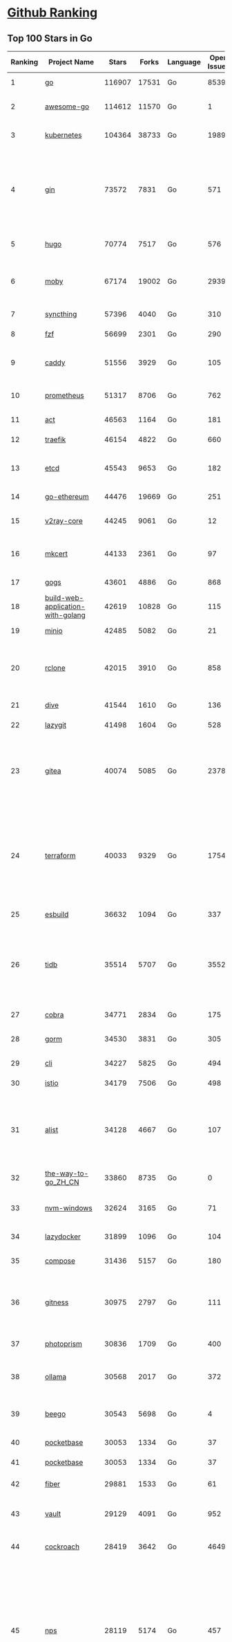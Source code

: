 [Github Ranking](../README.md)
==========

## Top 100 Stars in Go

| Ranking | Project Name | Stars | Forks | Language | Open Issues | Description | Last Commit |
| ------- | ------------ | ----- | ----- | -------- | ----------- | ----------- | ----------- |
| 1 | [go](https://github.com/golang/go) | 116907 | 17531 | Go | 8539 | The Go programming language | 2024-01-11T08:52:44Z |
| 2 | [awesome-go](https://github.com/avelino/awesome-go) | 114612 | 11570 | Go | 1 | A curated list of awesome Go frameworks, libraries and software | 2024-01-08T11:53:57Z |
| 3 | [kubernetes](https://github.com/kubernetes/kubernetes) | 104364 | 38733 | Go | 1989 | Production-Grade Container Scheduling and Management | 2024-01-11T09:45:41Z |
| 4 | [gin](https://github.com/gin-gonic/gin) | 73572 | 7831 | Go | 571 | Gin is a HTTP web framework written in Go (Golang). It features a Martini-like API with much better performance -- up to 40 times faster. If you need smashing performance, get yourself some Gin. | 2024-01-10T10:22:32Z |
| 5 | [hugo](https://github.com/gohugoio/hugo) | 70774 | 7517 | Go | 576 | The world’s fastest framework for building websites. | 2024-01-11T08:33:25Z |
| 6 | [moby](https://github.com/moby/moby) | 67174 | 19002 | Go | 2939 | The Moby Project - a collaborative project for the container ecosystem to assemble container-based systems | 2024-01-11T08:40:28Z |
| 7 | [syncthing](https://github.com/syncthing/syncthing) | 57396 | 4040 | Go | 310 | Open Source Continuous File Synchronization | 2024-01-09T01:26:41Z |
| 8 | [fzf](https://github.com/junegunn/fzf) | 56699 | 2301 | Go | 290 | :cherry_blossom: A command-line fuzzy finder | 2024-01-09T22:21:37Z |
| 9 | [caddy](https://github.com/caddyserver/caddy) | 51556 | 3929 | Go | 105 | Fast and extensible multi-platform HTTP/1-2-3 web server with automatic HTTPS | 2024-01-10T19:57:50Z |
| 10 | [prometheus](https://github.com/prometheus/prometheus) | 51317 | 8706 | Go | 762 | The Prometheus monitoring system and time series database. | 2024-01-10T22:42:15Z |
| 11 | [act](https://github.com/nektos/act) | 46563 | 1164 | Go | 181 | Run your GitHub Actions locally 🚀 | 2024-01-09T09:16:55Z |
| 12 | [traefik](https://github.com/traefik/traefik) | 46154 | 4822 | Go | 660 | The Cloud Native Application Proxy | 2024-01-11T09:40:06Z |
| 13 | [etcd](https://github.com/etcd-io/etcd) | 45543 | 9653 | Go | 182 | Distributed reliable key-value store for the most critical data of a distributed system | 2024-01-11T08:34:02Z |
| 14 | [go-ethereum](https://github.com/ethereum/go-ethereum) | 44476 | 19669 | Go | 251 | Official Go implementation of the Ethereum protocol | 2024-01-11T09:55:55Z |
| 15 | [v2ray-core](https://github.com/v2ray/v2ray-core) | 44245 | 9061 | Go | 12 | A platform for building proxies to bypass network restrictions. | 2024-01-09T03:02:01Z |
| 16 | [mkcert](https://github.com/FiloSottile/mkcert) | 44133 | 2361 | Go | 97 | A simple zero-config tool to make locally trusted development certificates with any names you'd like. | 2023-11-29T10:04:44Z |
| 17 | [gogs](https://github.com/gogs/gogs) | 43601 | 4886 | Go | 868 | Gogs is a painless self-hosted Git service | 2024-01-01T18:51:33Z |
| 18 | [build-web-application-with-golang](https://github.com/astaxie/build-web-application-with-golang) | 42619 | 10828 | Go | 115 | A golang ebook intro how to build a web with golang | 2023-11-23T20:56:37Z |
| 19 | [minio](https://github.com/minio/minio) | 42485 | 5082 | Go | 21 | The Object Store for AI Data Infrastructure | 2024-01-11T09:54:20Z |
| 20 | [rclone](https://github.com/rclone/rclone) | 42015 | 3910 | Go | 858 | "rsync for cloud storage" - Google Drive, S3, Dropbox, Backblaze B2, One Drive, Swift, Hubic, Wasabi, Google Cloud Storage, Yandex Files | 2024-01-10T14:02:39Z |
| 21 | [dive](https://github.com/wagoodman/dive) | 41544 | 1610 | Go | 136 | A tool for exploring each layer in a docker image | 2024-01-09T17:36:59Z |
| 22 | [lazygit](https://github.com/jesseduffield/lazygit) | 41498 | 1604 | Go | 528 | simple terminal UI for git commands | 2024-01-10T22:57:12Z |
| 23 | [gitea](https://github.com/go-gitea/gitea) | 40074 | 5085 | Go | 2378 | Git with a cup of tea! Painless self-hosted all-in-one software development service, including Git hosting, code review, team collaboration, package registry and CI/CD | 2024-01-11T09:27:10Z |
| 24 | [terraform](https://github.com/hashicorp/terraform) | 40033 | 9329 | Go | 1754 | Terraform enables you to safely and predictably create, change, and improve infrastructure. It is a source-available tool that codifies APIs into declarative configuration files that can be shared amongst team members, treated as code, edited, reviewed, and versioned. | 2024-01-11T09:19:01Z |
| 25 | [esbuild](https://github.com/evanw/esbuild) | 36632 | 1094 | Go | 337 | An extremely fast bundler for the web | 2024-01-06T16:23:55Z |
| 26 | [tidb](https://github.com/pingcap/tidb) | 35514 | 5707 | Go | 3552 | TiDB is an open-source, cloud-native, distributed, MySQL-Compatible database for elastic scale and real-time analytics. Try AI-powered Chat2Query free at : https://tidbcloud.com/free-trial | 2024-01-11T09:53:44Z |
| 27 | [cobra](https://github.com/spf13/cobra) | 34771 | 2834 | Go | 175 | A Commander for modern Go CLI interactions | 2024-01-10T15:45:00Z |
| 28 | [gorm](https://github.com/go-gorm/gorm) | 34530 | 3831 | Go | 305 | The fantastic ORM library for Golang, aims to be developer friendly | 2024-01-09T17:40:44Z |
| 29 | [cli](https://github.com/cli/cli) | 34227 | 5825 | Go | 494 | GitHub’s official command line tool | 2024-01-11T03:45:35Z |
| 30 | [istio](https://github.com/istio/istio) | 34179 | 7506 | Go | 498 | Connect, secure, control, and observe services. | 2024-01-11T05:49:26Z |
| 31 | [alist](https://github.com/alist-org/alist) | 34128 | 4667 | Go | 107 | 🗂️A file list/WebDAV program that supports multiple storages, powered by Gin and Solidjs. / 一个支持多存储的文件列表/WebDAV程序，使用 Gin 和 Solidjs。 | 2024-01-11T02:16:48Z |
| 32 | [the-way-to-go_ZH_CN](https://github.com/unknwon/the-way-to-go_ZH_CN) | 33860 | 8735 | Go | 0 | 《The Way to Go》中文译本，中文正式名《Go 入门指南》 | 2023-08-12T01:54:36Z |
| 33 | [nvm-windows](https://github.com/coreybutler/nvm-windows) | 32624 | 3165 | Go | 71 | A node.js version management utility for Windows. Ironically written in Go. | 2023-12-28T21:04:27Z |
| 34 | [lazydocker](https://github.com/jesseduffield/lazydocker) | 31899 | 1096 | Go | 104 | The lazier way to manage everything docker | 2023-12-27T16:15:49Z |
| 35 | [compose](https://github.com/docker/compose) | 31436 | 5157 | Go | 180 | Define and run multi-container applications with Docker | 2024-01-11T09:57:14Z |
| 36 | [gitness](https://github.com/harness/gitness) | 30975 | 2797 | Go | 111 | Gitness is an Open Source developer platform with Source Control management, Continuous Integration and Continuous Delivery. | 2024-01-10T19:21:57Z |
| 37 | [photoprism](https://github.com/photoprism/photoprism) | 30836 | 1709 | Go | 400 | AI-Powered Photos App for the Decentralized Web 🌈💎✨ | 2024-01-10T19:36:24Z |
| 38 | [ollama](https://github.com/jmorganca/ollama) | 30568 | 2017 | Go | 372 | Get up and running with Llama 2, Mistral, and other large language models locally. | 2024-01-11T08:41:45Z |
| 39 | [beego](https://github.com/beego/beego) | 30543 | 5698 | Go | 4 | beego is an open-source, high-performance web framework for the Go programming language. | 2024-01-09T13:25:49Z |
| 40 | [pocketbase](https://github.com/pocketbase/pocketbase) | 30053 | 1334 | Go | 37 | Open Source realtime backend in 1 file | 2024-01-07T14:10:16Z |
| 41 | [pocketbase](https://github.com/pocketbase/pocketbase) | 30053 | 1334 | Go | 37 | Open Source realtime backend in 1 file | 2024-01-07T14:10:16Z |
| 42 | [fiber](https://github.com/gofiber/fiber) | 29881 | 1533 | Go | 61 | ⚡️ Express inspired web framework written in Go | 2024-01-10T11:47:21Z |
| 43 | [vault](https://github.com/hashicorp/vault) | 29129 | 4091 | Go | 952 | A tool for secrets management, encryption as a service, and privileged access management | 2024-01-11T09:28:53Z |
| 44 | [cockroach](https://github.com/cockroachdb/cockroach) | 28419 | 3642 | Go | 4649 | CockroachDB - the open source, cloud-native distributed SQL database. | 2024-01-11T09:49:19Z |
| 45 | [nps](https://github.com/ehang-io/nps) | 28119 | 5174 | Go | 457 | 一款轻量级、高性能、功能强大的内网穿透代理服务器。支持tcp、udp、socks5、http等几乎所有流量转发，可用来访问内网网站、本地支付接口调试、ssh访问、远程桌面，内网dns解析、内网socks5代理等等……，并带有功能强大的web管理端。a lightweight, high-performance, powerful intranet penetration proxy server, with a powerful web management terminal. | 2024-01-11T03:38:31Z |
| 46 | [minikube](https://github.com/kubernetes/minikube) | 27794 | 4825 | Go | 903 | Run Kubernetes locally | 2024-01-11T00:33:37Z |
| 47 | [echo](https://github.com/labstack/echo) | 27542 | 2254 | Go | 52 | High performance, minimalist Go web framework | 2024-01-02T11:40:16Z |
| 48 | [go-zero](https://github.com/zeromicro/go-zero) | 26792 | 3779 | Go | 361 | A cloud-native Go microservices framework with cli tool for productivity. | 2024-01-11T03:42:48Z |
| 49 | [v2ray-core](https://github.com/v2fly/v2ray-core) | 26436 | 4405 | Go | 37 | A platform for building proxies to bypass network restrictions. | 2024-01-11T04:40:53Z |
| 50 | [kit](https://github.com/go-kit/kit) | 25820 | 2488 | Go | 36 | A standard library for microservices. | 2023-12-22T23:16:59Z |
| 51 | [k3s](https://github.com/k3s-io/k3s) | 25467 | 2193 | Go | 166 | Lightweight Kubernetes | 2024-01-11T08:35:43Z |
| 52 | [helm](https://github.com/helm/helm) | 25460 | 6947 | Go | 291 | The Kubernetes Package Manager | 2024-01-11T03:02:13Z |
| 53 | [croc](https://github.com/schollz/croc) | 25385 | 1039 | Go | 121 | Easily and securely send things from one computer to another :crocodile: :package: | 2024-01-09T08:32:23Z |
| 54 | [milvus](https://github.com/milvus-io/milvus) | 24996 | 2665 | Go | 458 | A cloud-native vector database, storage for next generation AI applications | 2024-01-11T10:00:52Z |
| 55 | [viper](https://github.com/spf13/viper) | 24961 | 2056 | Go | 382 | Go configuration with fangs | 2024-01-09T11:16:56Z |
| 56 | [iris](https://github.com/kataras/iris) | 24632 | 2496 | Go | 96 | The fastest HTTP/2 Go Web Framework. New, modern and easy to learn. Fast development with Code you control. Unbeatable cost-performance ratio :rocket: | 2024-01-10T22:05:52Z |
| 57 | [nsq](https://github.com/nsqio/nsq) | 24218 | 2918 | Go | 48 | A realtime distributed messaging platform | 2024-01-02T17:37:13Z |
| 58 | [faas](https://github.com/openfaas/faas) | 24129 | 1910 | Go | 30 | OpenFaaS - Serverless Functions Made Simple | 2023-12-31T06:00:09Z |
| 59 | [logrus](https://github.com/sirupsen/logrus) | 23671 | 2328 | Go | 3 | Structured, pluggable logging for Go. | 2024-01-10T13:36:15Z |
| 60 | [Wox](https://github.com/Wox-launcher/Wox) | 23646 | 2382 | Go | 166 | A cross-platform launcher that simply works | 2024-01-11T07:45:17Z |
| 61 | [go-patterns](https://github.com/tmrts/go-patterns) | 23402 | 2176 | Go | 17 | Curated list of Go design patterns, recipes and idioms | 2023-10-01T05:09:32Z |
| 62 | [docker_practice](https://github.com/yeasy/docker_practice) | 23318 | 5658 | Go | 5 | Learn and understand Docker&Container technologies, with real DevOps practice! | 2023-12-30T00:28:00Z |
| 63 | [micro](https://github.com/zyedidia/micro) | 23314 | 1180 | Go | 761 | A modern and intuitive terminal-based text editor | 2024-01-07T20:41:27Z |
| 64 | [lux](https://github.com/iawia002/lux) | 22906 | 2652 | Go | 465 | 👾 Fast and simple video download library and CLI tool written in Go | 2024-01-05T01:46:08Z |
| 65 | [dapr](https://github.com/dapr/dapr) | 22802 | 1799 | Go | 374 | Dapr is a portable, event-driven, runtime for building distributed applications across cloud and edge. | 2024-01-11T09:33:48Z |
| 66 | [hub](https://github.com/mislav/hub) | 22617 | 2434 | Go | 239 | A command-line tool that makes git easier to use with GitHub. | 2024-01-01T19:29:41Z |
| 67 | [k6](https://github.com/grafana/k6) | 22410 | 1186 | Go | 379 | A modern load testing tool, using Go and JavaScript - https://k6.io | 2024-01-11T09:10:25Z |
| 68 | [vegeta](https://github.com/tsenart/vegeta) | 22358 | 1381 | Go | 62 | HTTP load testing tool and library. It's over 9000! | 2024-01-01T16:12:14Z |
| 69 | [fyne](https://github.com/fyne-io/fyne) | 22278 | 1325 | Go | 595 | Cross platform GUI toolkit in Go inspired by Material Design | 2024-01-10T15:55:56Z |
| 70 | [restic](https://github.com/restic/restic) | 22233 | 1411 | Go | 418 | Fast, secure, efficient backup program | 2024-01-11T00:21:27Z |
| 71 | [filebrowser](https://github.com/filebrowser/filebrowser) | 22180 | 2636 | Go | 63 | 📂 Web File Browser | 2024-01-07T15:25:06Z |
| 72 | [memos](https://github.com/usememos/memos) | 22030 | 1605 | Go | 195 | An open source, lightweight note-taking service. Easily capture and share your great thoughts. | 2024-01-11T08:21:45Z |
| 73 | [rancher](https://github.com/rancher/rancher) | 21992 | 2962 | Go | 2773 | Complete container management platform | 2024-01-11T06:13:01Z |
| 74 | [kratos](https://github.com/go-kratos/kratos) | 21956 | 3970 | Go | 30 | Your ultimate Go microservices framework for the cloud-native era. | 2024-01-10T05:30:54Z |
| 75 | [bubbletea](https://github.com/charmbracelet/bubbletea) | 21851 | 660 | Go | 48 | A powerful little TUI framework 🏗 | 2024-01-10T21:31:42Z |
| 76 | [delve](https://github.com/go-delve/delve) | 21544 | 2150 | Go | 96 | Delve is a debugger for the Go programming language. | 2024-01-10T15:33:35Z |
| 77 | [harbor](https://github.com/goharbor/harbor) | 21518 | 4523 | Go | 546 | An open source trusted cloud native registry project that stores, signs, and scans content. | 2024-01-11T08:07:43Z |
| 78 | [colly](https://github.com/gocolly/colly) | 21488 | 1687 | Go | 146 | Elegant Scraper and Crawler Framework for Golang | 2024-01-04T17:04:17Z |
| 79 | [testify](https://github.com/stretchr/testify) | 21280 | 1540 | Go | 265 | A toolkit with common assertions and mocks that plays nicely with the standard library | 2024-01-10T16:03:48Z |
| 80 | [cli](https://github.com/urfave/cli) | 21190 | 1704 | Go | 28 | A simple, fast, and fun package for building command line apps in Go | 2024-01-10T22:58:20Z |
| 81 | [zap](https://github.com/uber-go/zap) | 20311 | 1445 | Go | 103 | Blazing fast, structured, leveled logging in Go. | 2023-12-30T09:08:37Z |
| 82 | [podman](https://github.com/containers/podman) | 20296 | 2144 | Go | 497 | Podman: A tool for managing OCI containers and pods. | 2024-01-11T06:51:07Z |
| 83 | [wails](https://github.com/wailsapp/wails) | 20276 | 1022 | Go | 216 | Create beautiful applications using Go | 2024-01-11T00:03:59Z |
| 84 | [AdGuardHome](https://github.com/AdguardTeam/AdGuardHome) | 20157 | 1618 | Go | 941 | Network-wide ads & trackers blocking DNS server | 2024-01-11T08:31:11Z |
| 85 | [Xray-core](https://github.com/XTLS/Xray-core) | 20047 | 3453 | Go | 446 | Xray, Penetrates Everything. Also the best v2ray-core, with XTLS support. Fully compatible configuration. | 2024-01-11T06:40:15Z |
| 86 | [trivy](https://github.com/aquasecurity/trivy) | 19946 | 2004 | Go | 177 | Find vulnerabilities, misconfigurations, secrets, SBOM in containers, Kubernetes, code repositories, clouds and more | 2024-01-11T08:20:05Z |
| 87 | [dgraph](https://github.com/dgraph-io/dgraph) | 19833 | 1504 | Go | 213 | The high-performance database for modern applications | 2023-12-20T04:42:50Z |
| 88 | [mux](https://github.com/gorilla/mux) | 19723 | 1836 | Go | 15 | Package gorilla/mux is a powerful HTTP router and URL matcher for building Go web servers with 🦍 | 2023-12-21T22:28:05Z |
| 89 | [CasaOS](https://github.com/IceWhaleTech/CasaOS) | 19398 | 1060 | Go | 275 | CasaOS - A simple, easy-to-use, elegant open-source Personal Cloud system. | 2024-01-05T07:05:17Z |
| 90 | [grpc-go](https://github.com/grpc/grpc-go) | 19356 | 4226 | Go | 119 | The Go language implementation of gRPC. HTTP/2 based RPC | 2024-01-11T01:35:47Z |
| 91 | [seaweedfs](https://github.com/seaweedfs/seaweedfs) | 19003 | 2093 | Go | 253 | SeaweedFS is a fast distributed storage system for blobs, objects, files, and data lake, for billions of files! Blob store has O(1) disk seek, cloud tiering. Filer supports Cloud Drive, cross-DC active-active replication, Kubernetes, POSIX FUSE mount, S3 API, S3 Gateway, Hadoop, WebDAV, encryption, Erasure Coding. | 2024-01-11T06:36:22Z |
| 92 | [jaeger](https://github.com/jaegertracing/jaeger) | 18881 | 2314 | Go | 329 | CNCF Jaeger, a Distributed Tracing Platform | 2024-01-11T09:04:04Z |
| 93 | [pulumi](https://github.com/pulumi/pulumi) | 18650 | 1020 | Go | 1875 | Pulumi - Infrastructure as Code in any programming language. Build infrastructure intuitively on any cloud using familiar languages 🚀 | 2024-01-11T01:26:50Z |
| 94 | [go-redis](https://github.com/redis/go-redis) | 18583 | 2237 | Go | 149 | Redis Go client | 2024-01-10T07:45:24Z |
| 95 | [authelia](https://github.com/authelia/authelia) | 18392 | 996 | Go | 68 | The Single Sign-On Multi-Factor portal for web apps | 2024-01-11T06:39:02Z |
| 96 | [gotty](https://github.com/yudai/gotty) | 18255 | 1398 | Go | 108 | Share your terminal as a web application | 2023-11-10T19:35:20Z |
| 97 | [goreplay](https://github.com/buger/goreplay) | 18041 | 1850 | Go | 274 | GoReplay is an open-source tool for capturing and replaying live HTTP traffic into a test environment in order to continuously test your system with real data. It can be used to increase confidence in code deployments, configuration changes and infrastructure changes. | 2023-12-03T22:43:07Z |
| 98 | [learngo](https://github.com/inancgumus/learngo) | 18006 | 2492 | Go | 7 | ❤️ 1000+ Hand-Crafted Go Examples, Exercises, and Quizzes. 🚀 Learn Go by fixing 1000+ tiny programs. | 2023-12-18T16:15:29Z |
| 99 | [fx](https://github.com/antonmedv/fx) | 17927 | 467 | Go | 4 | Terminal JSON viewer & processor | 2023-11-10T22:14:58Z |
| 100 | [cilium](https://github.com/cilium/cilium) | 17533 | 2575 | Go | 959 | eBPF-based Networking, Security, and Observability | 2024-01-11T09:57:04Z |

